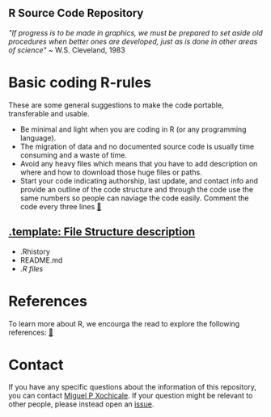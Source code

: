 R Source Code Repository
---

*"If progress is to be made in graphics,
we must be prepared to set aside old
procedures when better ones are
developed, just as is done in other
areas of science"*  ~ W.S. Cleveland, 1983


# Basic coding R-rules

These are some general suggestions to make the code portable, transferable and usable.

* Be minimal and light when you are coding in R (or any programming language).
* The migration of data and no documented source code is usually time consuming
and a waste of time.
* Avoid any heavy files which means that you have to add description on where
and how to download those huge files or paths.
* Start your code indicating authorship, last update, and contact info
and provide an outline of the code structure and through the code use the same numbers
so people can naviage the code easily. Comment the code every three lines [:link:](http://datacolada.org/69)



## [.template: File Structure description](https://github.com/mxochicale/r-code_repository/tree/master/.template)
  * .Rhistory
  * README.md
  * *.R files*


# References

To learn more about R, we encourga the read to explore the following references: 
[:link:](https://github.com/mxochicale/r-code_repository/blob/master/REFERENCES.md)



# Contact
If you have any specific questions about the information of this repository, 
you can contact [Miguel P Xochicale](http://mxochicale.github.io). 
If your question might be relevant to other people, please instead open an [issue](https://github.com/mxochicale/emmov-pilotstudy/issues).
